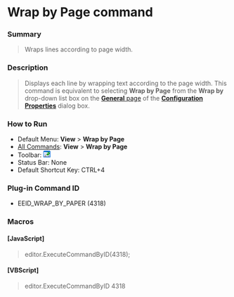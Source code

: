 # Wrap by Page command

### Summary

> Wraps lines according to page width.

### Description

> Displays each line by wrapping text according to the page width. This command is equivalent to
> selecting **Wrap by Page** from the
> **Wrap by** drop-down list box
> on the [**General** page](../../dlg/properties/general/index)
> of the **[Configuration Properties](../../dlg/properties/index)** dialog box.

### How to Run

- Default Menu: **View** \> **Wrap by Page**
- [All Commands](../tools/all_commands): **View** >
**Wrap by Page**
- Toolbar: ![](../../images/wrapbypage.gif)
- Status Bar: None
- Default Shortcut Key: CTRL+4

### Plug-in Command ID

- EEID\_WRAP\_BY\_PAPER (4318)

### Macros

#### \[JavaScript\]

> editor.ExecuteCommandByID(4318);

#### \[VBScript\]

> editor.ExecuteCommandByID 4318